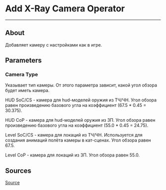 # Add X-Ray Camera Operator

___

## About

Добавляет камеру с настройками как в игре.

## Parameters

### Camera Type

Указывает тип камеры. От этого параметра зависит, какой угол обзора будет иметь камера.

HUD SoC/CS - камера для hud-моделей оружия из ТЧ/ЧН. Угол обзора равен произведению базового угла на коэффициент (67.5 * 0.45 = 30.375).

HUD CoP - камера для hud-моделей оружия из ЗП. Угол обзора равен произведению базового угла на коэффициент (55.0 * 0.45 = 24.75).

Level SoC/CS - камера для локаций из ТЧ/ЧН. Используется для создания анимаций полёта камеры в кат-сценах. Угол обзора равен 67.5.

Level CoP - камера для локаций из ЗП. Угол обзора равен 55.0.

## Sources

[Source](https://github.com/PavelBlend/blender-xray/wiki/Operator-Add-XRay-Camera)
